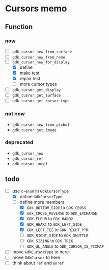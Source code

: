 Cursors memo
============

Function
--------

### now

* [ ] `gdk_cursor_new_from_surface`
* [ ] `gdk_cursor_new_from_name`
* [ ] `gdk_cursor_new_for_display`
	+ [x] define
	+ [x] make test
	+ [x] repair test
	+ [ ] more cursor types
* [ ] `gdk_cursor_get_display`
* [ ] `gdk_cusror_get_surface`
* [ ] `gdk_cursor_get_cursor_type`

### not now

* `gdk_cursor_new_from_pixbuf`
* `gdk_cusror_get_image`

### deprecated

* `gdk_cursor_new`
* `gdk_cursor_ref`
* `gdk_cursor_unref`

todo
----

* [ ] use `c-enum` in `GdkCursorType`
	+ [x] define `GdkCursorType`
	+ [ ] define more members
		- [x] `Gdk_BOTTOM_SIDE` to `GDK_CROSS`
		- [x] `Gdk_CROSS_REVERSE` to `GDK_EXCHANGE`
		- [x] `GDK_FLEUR` to `GDK_HAND2`
		- [x] `GDK_HEART` to `GDK_LEFT_SIDE`
		- [x] `GDK_LEFT_TEE` to `GDK_RIGHT_PTR`
		- [ ] `GDK_RIGHT_SIDE` to `GDK_SHUTTLE`
		- [ ] `GDK_SIZING` to `GDK_TREK`
		- [ ] `GDK_UL_ANGLE` to `GDK_CURSOR_IS_PIXMAP`
* [ ] move `GdkCursorType` to here
* [ ] move `GdkCursor` to here
* [ ] think about `ref` and `unref`
